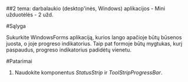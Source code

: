 ﻿##2 tema: darbalaukio (desktop'inės, Windows) aplikacijos - Mini užduotėlės - 2 užd.

#Sąlyga

Sukurkite WindowsForms aplikaciją, kurios lango apačioje būtų būsenos juosta, o joje progreso indikatorius. Taip pat formoje būtų mygtukas, kurį paspaudus, progreso indikatorius padidėtų vienetu.

#Patarimai

1. Naudokite komponentus *StatusStrip* ir *ToolStripProgressBar*.